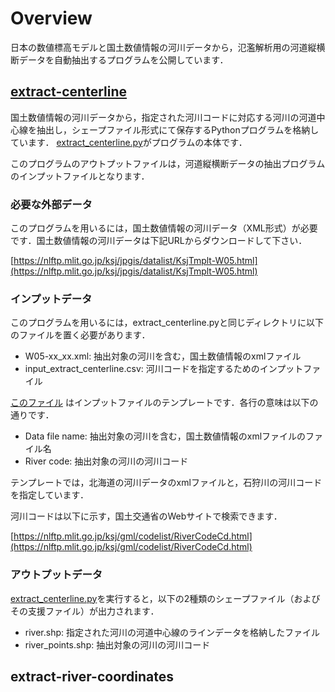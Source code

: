 # Overview

日本の数値標高モデルと国土数値情報の河川データから，氾濫解析用の河道縦横断データを自動抽出するプログラムを公開しています．

## [extract-centerline](./extract-centerline/)

国土数値情報の河川データから，指定された河川コードに対応する河川の河道中心線を抽出し，シェープファイル形式にて保存するPythonプログラムを格納しています．
[extract_centerline.py](./extract-centerline/extract_centerline.py)がプログラムの本体です．

このプログラムのアウトプットファイルは，河道縦横断データの抽出プログラムのインプットファイルとなります．

### 必要な外部データ

このプログラムを用いるには，国土数値情報の河川データ（XML形式）が必要です．国土数値情報の河川データは下記URLからダウンロードして下さい．

[https://nlftp.mlit.go.jp/ksj/jpgis/datalist/KsjTmplt-W05.html](https://nlftp.mlit.go.jp/ksj/jpgis/datalist/KsjTmplt-W05.html)

### インプットデータ

このプログラムを用いるには，extract_centerline.pyと同じディレクトリに以下のファイルを置く必要があります．

- W05-xx_xx.xml: 抽出対象の河川を含む，国土数値情報のxmlファイル
- input_extract_centerline.csv: 河川コードを指定するためのインプットファイル

[このファイル](./extract-centerline/input_extract_centerline.py)
はインプットファイルのテンプレートです．各行の意味は以下の通りです．

- Data file name: 抽出対象の河川を含む，国土数値情報のxmlファイルのファイル名
- River code: 抽出対象の河川の河川コード

テンプレートでは，北海道の河川データのxmlファイルと，石狩川の河川コードを指定しています．

河川コードは以下に示す，国土交通省のWebサイトで検索できます．

[https://nlftp.mlit.go.jp/ksj/gml/codelist/RiverCodeCd.html](https://nlftp.mlit.go.jp/ksj/gml/codelist/RiverCodeCd.html)

### アウトプットデータ

[extract_centerline.py](./extract-centerline/extract_centerline.py)を実行すると，以下の2種類のシェープファイル（およびその支援ファイル）が出力されます．

- river.shp: 指定された河川の河道中心線のラインデータを格納したファイル
- river_points.shp: 抽出対象の河川の河川コード

## extract-river-coordinates

